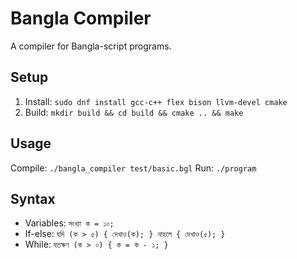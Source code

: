 # Bangla Compiler
A compiler for Bangla-script programs.

## Setup
1. Install: `sudo dnf install gcc-c++ flex bison llvm-devel cmake`
2. Build: `mkdir build && cd build && cmake .. && make`

## Usage
Compile: `./bangla_compiler test/basic.bgl`
Run: `./program`

## Syntax
- Variables: `সংখ্যা ক = ১০;`
- If-else: `যদি (ক > ৫) { দেখাও(ক); } নাহলে { দেখাও(৫); }`
- While: `যতক্ষণ (ক > ০) { ক = ক - ১; }`